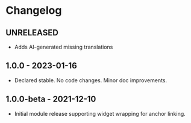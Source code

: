 # Changelog

## UNRELEASED

* Adds AI-generated missing translations

## 1.0.0 - 2023-01-16

* Declared stable. No code changes. Minor doc improvements.

## 1.0.0-beta - 2021-12-10

* Initial module release supporting widget wrapping for anchor linking.
